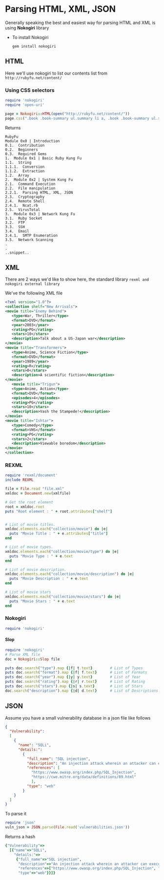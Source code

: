 # Parsing HTML, XML, JSON

Generally speaking the best and easiest way for parsing HTML and XML is using **Nokogiri** library

* To install Nokogiri
  ```
  gem install nokogiri
  ```


## HTML

Here we'll use nokogiri to list our contents list from `http://rubyfu.net/content/`

### Using CSS selectors

```ruby
require 'nokogiri'
require 'open-uri'

page = Nokogiri::HTML(open("http://rubyfu.net/content/"))
page.css(".book .book-summary ul.summary li a, .book .book-summary ul.summary li span").each { |css| puts css.text.strip.squeeze.gsub("\n", '')}
```

Returns

```
RubyFu
Module 0x0 | Introduction
0.1.  Contribution
0.2.  Beginners
0.3.  Required Gems
1.  Module 0x1 | Basic Ruby Kung Fu
1.1.  String
1.1.1.  Conversion
1.1.2.  Extraction
1.2.  Array
2.  Module 0x2 | System Kung Fu
2.1.  Command Execution
2.2.  File manipulation
2.2.1.  Parsing HTML, XML, JSON
2.3.  Cryptography
2.4.  Remote Shell
2.4.1.  Ncat.rb
2.5.  VirusTotal
3.  Module 0x3 | Network Kung Fu
3.1.  Ruby Socket
3.2.  FTP
3.3.  SSH
3.4.  Email
3.4.1.  SMTP Enumeration
3.5.  Network Scanning
.
.
..snippet..
```

## XML

There are 2 ways we'd like to show here, the standard library `rexml and nokogiri external library`

We've the following XML file

```xml
<?xml version="1.0"?>
<collection shelf="New Arrivals">
<movie title="Enemy Behind">
   <type>War, Thriller</type>
   <format>DVD</format>
   <year>2003</year>
   <rating>PG</rating>
   <stars>10</stars>
   <description>Talk about a US-Japan war</description>
</movie>
<movie title="Transformers">
   <type>Anime, Science Fiction</type>
   <format>DVD</format>
   <year>1989</year>
   <rating>R</rating>
   <stars>8</stars>
   <description>A scientific fiction</description>
</movie>
   <movie title="Trigun">
   <type>Anime, Action</type>
   <format>DVD</format>
   <episodes>4</episodes>
   <rating>PG</rating>
   <stars>10</stars>
   <description>Vash the Stampede!</description>
</movie>
<movie title="Ishtar">
   <type>Comedy</type>
   <format>VHS</format>
   <rating>PG</rating>
   <stars>2</stars>
   <description>Viewable boredom</description>
</movie>
</collection>
```

### REXML

```ruby
require 'rexml/document'
include REXML

file = File.read "file.xml"
xmldoc = Document.new(xmlfile)

# Get the root element
root = xmldoc.root
puts "Root element : " + root.attributes["shelf"]


# List of movie titles.
xmldoc.elements.each("collection/movie") do |e|
  puts "Movie Title : " + e.attributes["title"] 
end

# List of movie types.
xmldoc.elements.each("collection/movie/type") do |e|
  puts "Movie Type : " + e.text 
end

# List of movie description.
xmldoc.elements.each("collection/movie/description") do |e|
  puts "Movie Description : " + e.text
end

# List of movie stars
xmldoc.elements.each("collection/movie/stars") do |e|
  puts "Movie Stars : " + e.text
end
```

### Nokogiri

```ruby
require 'nokogiri'
```

#### Slop

```ruby
require 'nokogiri'
# Parse XML file
doc = Nokogiri::Slop file

puts doc.search("type").map {|f| t.text}        # List of Types
puts doc.search("format").map {|f| f.text}      # List of Formats
puts doc.search("year").map {|y| y.text}        # List of Year
puts doc.search("rating").map {|r| r.text}      # List of Rating
puts doc.search("stars").map {|s| s.text}       # List of Stars
doc.search("description").map {|d| d.text}      # List of Descriptions
```

## JSON

Assume you have a small vulnerability database in a json file like follows 

```json
{
  "Vulnerability": 
  [
    {
      "name": "SQLi",
      "details:": 
        {
          "full_name": "SQL injection",
          "description": "An injection attack wherein an attacker can execute malicious SQL statements",
          "references": [
            "https://www.owasp.org/index.php/SQL_Injection", 
            "https://cwe.mitre.org/data/definitions/89.html"
            ],
          "type": "web"
        }
    }
  ]
}
```

To parse it



```ruby
require 'json'
vuln_json = JSON.parse(File.read('vulnerabilities.json'))
```

Returns a hash 

```ruby
{"Vulnerability"=>
  [{"name"=>"SQLi",
    "details:"=>
     {"full_name"=>"SQL injection",
      "description"=>"An injection attack wherein an attacker can execute malicious SQL statements",
      "references"=>["https://www.owasp.org/index.php/SQL_Injection", "https://cwe.mitre.org/data/definitions/89.html"],
      "type"=>"web"}}]}
```











